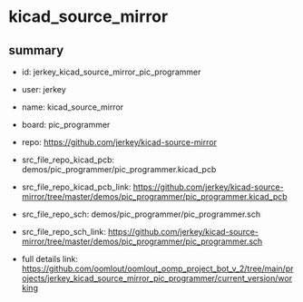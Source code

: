 # kicad_source_mirror
 
## summary 
* id: jerkey_kicad_source_mirror_pic_programmer
* user: jerkey
* name: kicad_source_mirror
* board: pic_programmer
* repo: https://github.com/jerkey/kicad-source-mirror
* src_file_repo_kicad_pcb: demos/pic_programmer/pic_programmer.kicad_pcb
* src_file_repo_kicad_pcb_link: https://github.com/jerkey/kicad-source-mirror/tree/master/demos/pic_programmer/pic_programmer.kicad_pcb


* src_file_repo_sch: demos/pic_programmer/pic_programmer.sch
* src_file_repo_sch_link: https://github.com/jerkey/kicad-source-mirror/tree/master/demos/pic_programmer/pic_programmer.sch
* full details link: https://github.com/oomlout/oomlout_oomp_project_bot_v_2/tree/main/projects/jerkey_kicad_source_mirror_pic_programmer/current_version/working  







